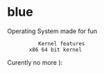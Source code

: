 # blue
Operating System made for fun

              Kernel features
           x86 64 bit kernel
           
Curently no more ):

